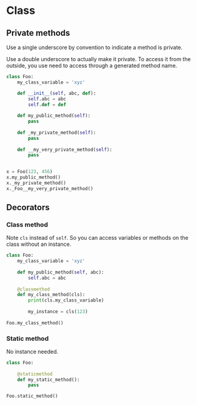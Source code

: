 # Class

## Private methods

Use a single underscore by convention to indicate a method is private. 

Use a double underscore to actually make it private. To access it from the outside, you use need to access through a generated method name.

```python
class Foo:
    my_class_variable = 'xyz'

    def __init__(self, abc, def):
        self.abc = abc
        self.def = def
        
    def my_public_method(self):
        pass
     
    def _my_private_method(self):
        pass
        
    def __my_very_private_method(self):
        pass
        

x = Foo(123, 456)
x.my_public_method()
x._my_private_method()
x._Foo__my_very_private_method()
```


## Decorators

### Class method

Note `cls` instead of `self`. So you can access variables or methods on the class without an instance.

```python
class Foo:
    my_class_variable = 'xyz'
    
    def my_public_method(self, abc):
        self.abc = abc
        
    @classmethod
    def my_class_method(cls):
        print(cls.my_class_variable)
        
        my_instance = cls(123)
        
Foo.my_class_method()
```

### Static method

No instance needed.

```python
class Foo:
        
    @staticmethod
    def my_static_method():
        pass

Foo.static_method()
```

